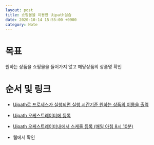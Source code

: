 ```yaml
---
layout: post
title: 쇼핑몰을 이용한 Uipath실습
date: 2020-10-14 15:55:00 +0900
category: Note
---
```

# 목표

원하는 상품을 쇼핑몰을 들어가지 않고 해당상품의 상품명 확인


# 순서 및 링크

 - [Uipath로 프로세스가 실행되면 실행 시간기준 원하는 상품의 이름을 출력](https://bae-han-ul.github.io/uipath/2020/10/19/post.html)

 - [Uipath 오케스트레이터에 등록](https://bae-han-ul.github.io/uipath/2020/10/20/post(1).html)

 - [Uipath 오케스트레이터내에서 스케줄 등록 (매일 아침 8시 10분)](https://bae-han-ul.github.io/uipath/2020/10/20/post(1).html)

 - 웹에서 확인


 